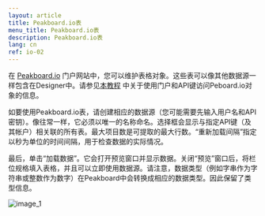 ```yaml
---
layout: article
title: Peakboard.io表
menu_title: Peakboard.io表
description: Peakboard.io表
lang: cn
ref: io-02
---
```

在 [Peakboard.io](https://peakboard.io) 门户网站中，您可以维护表格对象。这些表可以像其他数据源一样包含在Designer中。请参见[本教程](/peakboardio//01-en-intro-peakboard-io.html) 中关于使用门户和API键访问Peboard.io对象的信息。

如要使用Peakboard.io表，请创建相应的数据源（您可能需要先输入用户名和API密钥）。像往常一样，它必须以唯一的名称命名。选择框会显示与指定API键（及其帐户）相关联的所有表。最大项目数是可提取的最大行数。“重新加载间隔”指定以秒为单位的时间间隔，用于检查数据的实际情况。

最后，单击“加载数据”。它会打开预览窗口并显示数据。关闭“预览”窗口后，将栏位规格填入表格，并且可以立即使用数据源。请注意，数据类型（例如字串作为字符串或整数作为数字）在Peakboard中会转换成相应的数据类型。因此保留了类型信息。

![image_1](/assets/images/peakboard-io/table/datasource_peakboardio_table_01.png)
